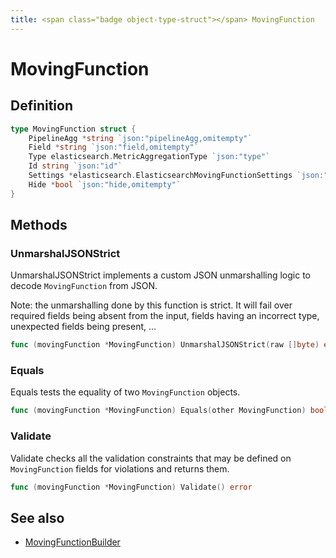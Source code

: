 ```yaml
---
title: <span class="badge object-type-struct"></span> MovingFunction
---
```

# <span class="badge object-type-struct"></span> MovingFunction

## Definition

```go
type MovingFunction struct {
    PipelineAgg *string `json:"pipelineAgg,omitempty"`
    Field *string `json:"field,omitempty"`
    Type elasticsearch.MetricAggregationType `json:"type"`
    Id string `json:"id"`
    Settings *elasticsearch.ElasticsearchMovingFunctionSettings `json:"settings,omitempty"`
    Hide *bool `json:"hide,omitempty"`
}
```
## Methods

### <span class="badge object-method"></span> UnmarshalJSONStrict

UnmarshalJSONStrict implements a custom JSON unmarshalling logic to decode `MovingFunction` from JSON.

Note: the unmarshalling done by this function is strict. It will fail over required fields being absent from the input, fields having an incorrect type, unexpected fields being present, …

```go
func (movingFunction *MovingFunction) UnmarshalJSONStrict(raw []byte) error
```

### <span class="badge object-method"></span> Equals

Equals tests the equality of two `MovingFunction` objects.

```go
func (movingFunction *MovingFunction) Equals(other MovingFunction) bool
```

### <span class="badge object-method"></span> Validate

Validate checks all the validation constraints that may be defined on `MovingFunction` fields for violations and returns them.

```go
func (movingFunction *MovingFunction) Validate() error
```

## See also

 * <span class="badge builder"></span> [MovingFunctionBuilder](./builder-MovingFunctionBuilder.md)
